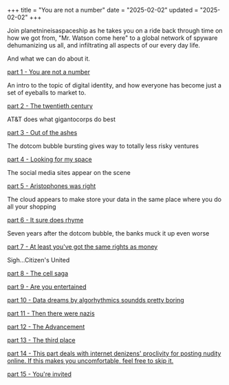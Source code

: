 +++
title = "You are not a number"
date = "2025-02-02"
updated = "2025-02-02"
+++

Join planetnineisaspaceship as he takes you on a ride back through time on how we got from, "Mr. Watson come here" to a global network of spyware dehumanizing us all, and infiltrating all aspects of our every day life.

And what we can do about it.

[part 1 - You are not a number](http://127.0.0.1:1111/posts/you_are_not_a_number/part-1)

An intro to the topic of digital identity, and how everyone has become just a set of eyeballs to market to.

[part 2 - The twentieth century](http://127.0.0.1:1111/posts/you_are_not_a_number/part-2)

AT&T does what gigantocorps do best

[part 3 - Out of the ashes](http://127.0.0.1:1111/posts/you_are_not_a_number/part-3)

The dotcom bubble bursting gives way to totally less risky ventures

[part 4 - Looking for my space](http://127.0.0.1:1111/posts/you_are_not_a_number/part-4)

The social media sites appear on the scene

[part 5 - Aristophones was right](http://127.0.0.1:1111/posts/you_are_not_a_number/part-5)

The cloud appears to make store your data in the same place where you do all your shopping

[part 6 - It sure does rhyme](http://127.0.0.1:1111/posts/you_are_not_a_number/part-6)

Seven years after the dotcom bubble, the banks muck it up even worse

[part 7 - At least you've got the same rights as money](http://127.0.0.1:1111/posts/you_are_not_a_number/part-7)

Sigh...Citizen's United

[part 8 - The cell saga](http://127.0.0.1:1111/posts/you_are_not_a_number/part-8)

[part 9 - Are you entertained](http://127.0.0.1:1111/posts/you_are_not_a_number/part-9)

[part 10 - Data dreams by algorhythmics soundds pretty boring](http://127.0.0.1:1111/posts/you_are_not_a_number/part-10)

[part 11 - Then there were nazis](http://127.0.0.1:1111/posts/you_are_not_a_number/part-11)

[part 12 - The Advancement](http://127.0.0.1:1111/posts/you_are_not_a_number/part-12)

[part 13 - The third place](http://127.0.0.1:1111/posts/you_are_not_a_number/part-13)

[part 14 - This part deals with internet denizens' proclivity for posting nudity online. If this makes you uncomfortable, feel free to skip it.](http://127.0.0.1:1111/posts/you_are_not_a_number/part-14)

[part 15 - You're invited](http://127.0.0.1:1111/posts/you_are_not_a_number/part-15)
